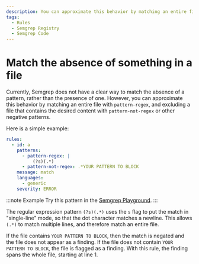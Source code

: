```yaml
---
description: You can approximate this behavior by matching an entire file, but excluding the desired content from the match.
tags:
  - Rules
  - Semgrep Registry
  - Semgrep Code
---
```


# Match the absence of something in a file

Currently, Semgrep does not have a clear way to match the absence of a pattern, rather than the presence of one. However, you can approximate this behavior by matching an entire file with `pattern-regex`, and excluding a file that contains the desired content with `pattern-not-regex` or other negative patterns.

Here is a simple example:

```yml
rules:
  - id: a
    patterns:
      - pattern-regex: |
          (?s)(.*)
      - pattern-not-regex: .*YOUR PATTERN TO BLOCK
    message: match
    languages:
      - generic
    severity: ERROR
```

:::note Example
Try this pattern in the [Semgrep Playground](https://semgrep.dev/playground/s/vop8). 
:::

The regular expression pattern `(?s)(.*)` uses the `s` flag to put the match in "single-line" mode, so that the dot character matches a newline. This allows `(.*)` to match multiple lines, and therefore match an entire file.

If the file contains `YOUR PATTERN TO BLOCK`, then the match is negated and the file does not appear as a finding. If the file does not contain `YOUR PATTERN TO BLOCK`, the file is flagged as a finding. With this rule, the finding spans the whole file, starting at line 1.


